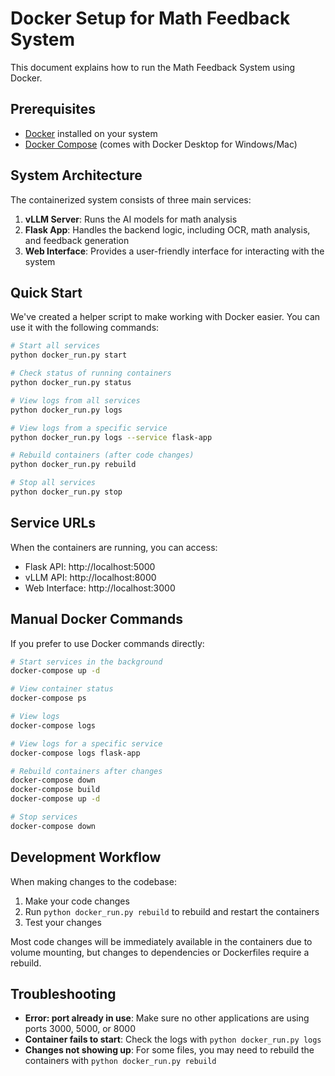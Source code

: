 # Docker Setup for Math Feedback System

This document explains how to run the Math Feedback System using Docker.

## Prerequisites

- [Docker](https://www.docker.com/products/docker-desktop/) installed on your system
- [Docker Compose](https://docs.docker.com/compose/install/) (comes with Docker Desktop for Windows/Mac)

## System Architecture

The containerized system consists of three main services:

1. **vLLM Server**: Runs the AI models for math analysis
2. **Flask App**: Handles the backend logic, including OCR, math analysis, and feedback generation
3. **Web Interface**: Provides a user-friendly interface for interacting with the system

## Quick Start

We've created a helper script to make working with Docker easier. You can use it with the following commands:

```bash
# Start all services
python docker_run.py start

# Check status of running containers
python docker_run.py status

# View logs from all services
python docker_run.py logs

# View logs from a specific service
python docker_run.py logs --service flask-app

# Rebuild containers (after code changes)
python docker_run.py rebuild

# Stop all services
python docker_run.py stop
```

## Service URLs

When the containers are running, you can access:

- Flask API: http://localhost:5000
- vLLM API: http://localhost:8000
- Web Interface: http://localhost:3000

## Manual Docker Commands

If you prefer to use Docker commands directly:

```bash
# Start services in the background
docker-compose up -d

# View container status
docker-compose ps

# View logs
docker-compose logs

# View logs for a specific service
docker-compose logs flask-app

# Rebuild containers after changes
docker-compose down
docker-compose build
docker-compose up -d

# Stop services
docker-compose down
```

## Development Workflow

When making changes to the codebase:

1. Make your code changes
2. Run `python docker_run.py rebuild` to rebuild and restart the containers
3. Test your changes

Most code changes will be immediately available in the containers due to volume mounting, but changes to dependencies or Dockerfiles require a rebuild.

## Troubleshooting

- **Error: port already in use**: Make sure no other applications are using ports 3000, 5000, or 8000
- **Container fails to start**: Check the logs with `python docker_run.py logs`
- **Changes not showing up**: For some files, you may need to rebuild the containers with `python docker_run.py rebuild`
